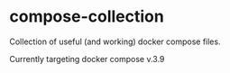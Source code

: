 # compose-collection
Collection of useful (and working) docker compose files.

Currently targeting docker compose v.3.9

